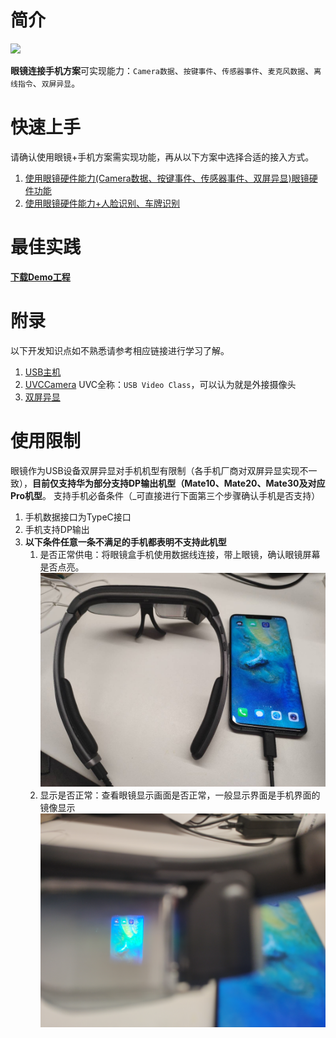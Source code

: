 <!-- toc -->        

# 简介

<img width="280" src="media/glassConnectMobile.png">

**眼镜连接手机方案**可实现能力：`Camera数据`、`按键事件`、`传感器事件`、`麦克风数据`、`离线指令`、`双屏异显`。

# 快速上手

请确认使用眼镜+手机方案需实现功能，再从以下方案中选择合适的接入方式。

1. [使用眼镜硬件能力(Camera数据、按键事件、传感器事件、双屏异显)眼镜硬件功能](glass_hardware.md#简介)
2. [使用眼镜硬件能力+人脸识别、车牌识别](glass_recog_sdk_offline.md)

# 最佳实践

**[下载Demo工程](https://static.rokidcdn.com/sdk/sdk_glassmobile_demo-26c7a09.zip)**


# 附录

以下开发知识点如不熟悉请参考相应链接进行学习了解。

1. [USB主机](https://developer.android.com/guide/topics/connectivity/usb/host?hl=zh-cn)
2. [UVCCamera](https://github.com/jiangdongguo/AndroidUSBCamera) UVC全称：`USB Video Class`，可以认为就是外接摄像头
3. [双屏异显](https://developer.android.com/reference/android/app/Presentation)

# 使用限制

眼镜作为USB设备双屏异显对手机机型有限制（各手机厂商对双屏异显实现不一致），**目前仅支持华为部分支持DP输出机型（Mate10、Mate20、Mate30及对应Pro机型**。
支持手机必备条件（_可直接进行下面第三个步骤确认手机是否支持）
    
 1. 手机数据接口为TypeC接口
 2. 手机支持DP输出
 3. **以下条件任意一条不满足的手机都表明不支持此机型**
    1. 是否正常供电：将眼镜盒手机使用数据线连接，带上眼镜，确认眼镜屏幕是否点亮。 ![步骤一](media/手机支持2.jpeg "是否正常供电")
    2. 显示是否正常：查看眼镜显示画面是否正常，一般显示界面是手机界面的镜像显示 ![步骤二](media/手机支持1.jpeg "显示是否正常")





